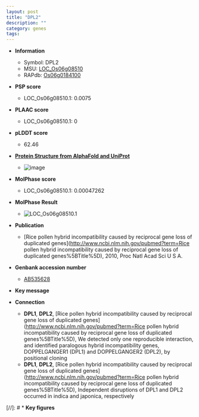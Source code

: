 ```yaml
---
layout: post
title: "DPL2"
description: ""
category: genes
tags: 
---
```


* **Information**  
    + Symbol: DPL2  
    + MSU: [LOC_Os06g08510](http://rice.plantbiology.msu.edu/cgi-bin/ORF_infopage.cgi?orf=LOC_Os06g08510)  
    + RAPdb: [Os06g0184100](http://rapdb.dna.affrc.go.jp/viewer/gbrowse_details/irgsp1?name=Os06g0184100)  

* **PSP score**  
    + LOC_Os06g08510.1: 0.0075 

* **PLAAC score**  
    + LOC_Os06g08510.1: 0 

* **pLDDT score**
    + 62.46

* **[Protein Structure from AlphaFold and UniProt](https://www.uniprot.org/uniprotkb/Q5SMP0/entry#structure)**
    + ![image](https://ricepsp.github.io/images/Q5/AF-Q5SMP0-F1.png)

* **MolPhase score**
    + LOC_Os06g08510.1: 0.00047262

* **MolPhase Result**
    + ![LOC_Os06g08510.1](https://304243504.github.io/Pictures/LOC_Os06g/LOC_Os06g08510.1.png)

* **Publication**  
    + [Rice pollen hybrid incompatibility caused by reciprocal gene loss of duplicated genes](http://www.ncbi.nlm.nih.gov/pubmed?term=Rice pollen hybrid incompatibility caused by reciprocal gene loss of duplicated genes%5BTitle%5D), 2010, Proc Natl Acad Sci U S A.

* **Genbank accession number**  
    + [AB535628](http://www.ncbi.nlm.nih.gov/nuccore/AB535628)

* **Key message**  

* **Connection**  
    + __DPL1__, __DPL2__, [Rice pollen hybrid incompatibility caused by reciprocal gene loss of duplicated genes](http://www.ncbi.nlm.nih.gov/pubmed?term=Rice pollen hybrid incompatibility caused by reciprocal gene loss of duplicated genes%5BTitle%5D), We detected only one reproducible interaction, and identified paralogous hybrid incompatibility genes, DOPPELGANGER1 (DPL1) and DOPPELGANGER2 (DPL2), by positional cloning
    + __DPL1__, __DPL2__, [Rice pollen hybrid incompatibility caused by reciprocal gene loss of duplicated genes](http://www.ncbi.nlm.nih.gov/pubmed?term=Rice pollen hybrid incompatibility caused by reciprocal gene loss of duplicated genes%5BTitle%5D), Independent disruptions of DPL1 and DPL2 occurred in indica and japonica, respectively

[//]: # * **Key figures**  


